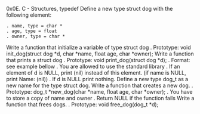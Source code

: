 0x0E. C - Structures, typedef
Define a new type struct dog with the following element:

	. name, type = char *
	. age, type = float
	. owner, type = char *
Write a function that initialize a variable of type struct dog
	. Prototype: void init_dog(struct dog *d, char *name, float age, char *owner);
Write a function that prints a struct dog
	. Prototype: void print_dog(struct dog *d);
	. Format: see example bellow
	. You are allowed to use the standard library
	. If an element of d is NULL, print (nil) instead of this element. (if name is NULL, print Name: (nil))
	. If d is NULL print nothing.
Define a new type dog_t as a new name for the type struct dog.
Write a function that creates a new dog.
	. Prototype: dog_t *new_dog(char *name, float age, char *owner);
	. You have to store a copy of name and owner
	. Return NULL if the function fails
Write a function that frees dogs.
	. Prototype: void free_dog(dog_t *d);

